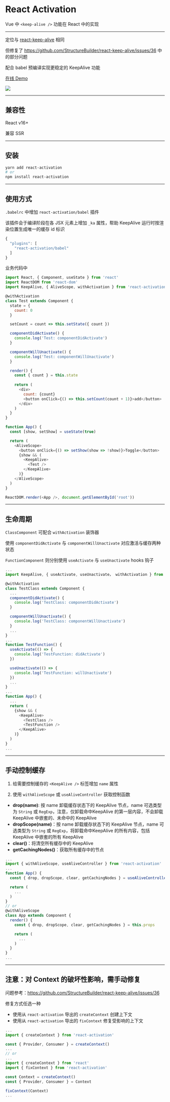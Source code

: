 # React Activation

Vue 中 `<keep-alive />` 功能在 React 中的实现

- - -

定位与 [react-keep-alive](https://github.com/StructureBuilder/react-keep-alive) 相同

但修复了 https://github.com/StructureBuilder/react-keep-alive/issues/36 中的部分问题

配合 babel 预编译实现更稳定的 KeepAlive 功能

[在线 Demo](https://codesandbox.io/s/affectionate-beaver-solkt)

<img src="./docs/ReactActivation.gif">

- - -

## 兼容性

React v16+

兼容 SSR

- - -

## 安装

```bash
yarn add react-activation
# or
npm install react-activation
```
- - -

## 使用方式

`.babelrc` 中增加 `react-activation/babel` 插件

该插件会于编译阶段在各 JSX 元素上增加 `_ka` 属性，帮助 KeepAlive 运行时按渲染位置生成唯一的缓存 id 标识

```javascript
{
  "plugins": [
    "react-activation/babel"
  ]
}
```

业务代码中

```javascript
import React, { Component, useState } from 'react'
import ReactDOM from 'react-dom'
import KeepAlive, { AliveScope, withActivation } from 'react-activation'

@withActivation
class Test extends Component {
  state = {
    count: 0
  }

  setCount = count => this.setState({ count })

  componentDidActivate() {
    console.log('Test: componentDidActivate')
  }

  componentWillUnactivate() {
    console.log('Test: componentWillUnactivate')
  }

  render() {
    const { count } = this.state
    
    return (
      <div>
        count: {count}
        <button onClick={() => this.setCount(count + 1)}>add</button>
      </div>
    )
  }
}

function App() {
  const [show, setShow] = useState(true)

  return (
    <AliveScope>
      <button onClick={() => setShow(show => !show)}>Toggle</button>
      {show && (
        <KeepAlive>
          <Test />
        </KeepAlive>
      )}
    </AliveScope>
  )
}

ReactDOM.render(<App />, document.getElementById('root'))
```

- - -

## 生命周期

`ClassComponent` 可配合 `withActivation` 装饰器

使用 `componentDidActivate` 与 `componentWillUnactivate` 对应激活与缓存两种状态

`FunctionComponent` 则分别使用 `useActivate` 与 `useUnactivate` hooks 钩子

```javascript
...
import KeepAlive, { useActivate, useUnactivate， withActivation } from 'react-activation'

@withActivation
class TestClass extends Component {
  ...
  componentDidActivate() {
    console.log('TestClass: componentDidActivate')
  }

  componentWillUnactivate() {
    console.log('TestClass: componentWillUnactivate')
  }
  ...
}
...
function TestFunction() {
  useActivate(() => {
    console.log('TestFunction: didActivate')
  })

  useUnactivate(() => {
    console.log('TestFunction: willUnactivate')
  })
  ...
}
...
function App() {
  ...
  return (
    {show && (
      <KeepAlive>
        <TestClass />
        <TestFunction />
      </KeepAlive>
    )}
  )
}
...
```

- - -

## 手动控制缓存

1. 给需要控制缓存的 `<KeepAlive />` 标签增加 `name` 属性

2. 使用 `withAliveScope` 或 `useAliveController` 获取控制函数

  - **drop(name)**: 按 name 卸载缓存状态下的 KeepAlive 节点，name 可选类型为 `String` 或 `RegExp`，注意，仅卸载命中KeepAlive 的第一层内容，不会卸载 KeepAlive 中嵌套的、未命中的 KeepAlive
  - **dropScope(name)**：按 name 卸载缓存状态下的 KeepAlive 节点，name 可选类型为 `String` 或 `RegExp`，将卸载命中KeepAlive 的所有内容，包括 KeepAlive 中嵌套的所有 KeepAlive
  - **clear()**：将清空所有缓存中的 KeepAlive
  - **getCachingNodes()**：获取所有缓存中的节点

```javascript
...
import { withAliveScope, useAliveController } from 'react-activation'
...
function App() {
  const { drop, dropScope, clear, getCachingNodes } = useAliveController()

  return (
    ...
  )
}
// or
@withAliveScope
class App extends Component {
  render() {
    const { drop, dropScope, clear, getCachingNodes } = this.props

    return (
      ...
    )
  }
}
...
```

- - -

## 注意：对 Context 的破坏性影响，需手动修复

问题参考：https://github.com/StructureBuilder/react-keep-alive/issues/36

修复方式任选一种

- 使用从 `react-activation` 导出的 `createContext` 创建上下文
- 使用从 `react-activation` 导出的 `fixContext` 修复受影响的上下文

```javascript
...
import { createContext } from 'react-activation'

const { Provider, Consumer } = createContext()
...
// or
...
import { createContext } from 'react'
import { fixContext } from 'react-activation'

const Context = createContext()
const { Provider, Consumer } = Context

fixContext(Context)
...
```

